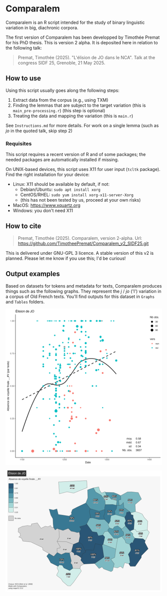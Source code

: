 # Comparalem

Comparalem is an R script intended for the study of binary linguistic variation in big, diachronic corpora.

The first version of Comparalem has been developped by Timothée Premat for his PhD thesis. This is version 2 alpha. It is deposited here in relation to the following talk:

> Premat, Timothée (2025). "L'élision de JO dans le NCA". Talk at the congress SIDF 25, Grenoble, 21 May 2025.

## How to use

Using this script usually goes along the following steps:

1. Extract data from the corpus (e.g., using TXM)
2. Finding the lemmas that are subject to the target variation (this is ```main_pre-processing.r```) (this step is optional)
3. Treating the data and mapping the variation (this is ```main.r```)

See ```Instructions.md``` for more details. For work on a single lemma (such as _jo_ in the quoted talk, skip step 2)

### Requisites

This script requires a recent version of R and of some packages; the needed packages
are automatically installed if missing.

On UNIX-based devices, this script uses X11 for user input (```tcltk``` package).
Find the right installation for your device:
- Linux: X11 should be available by default, if not:
    - Debian/Ubuntu: ```sudo apt install xorg```
	- CentOS/RHEL: ```sudo yum install xorg-x11-server-Xorg```
	- (this has not been tested by us, proceed at your own risks)
- MacOS: https://www.xquartz.org
- Windows: you don't need X11

## How to cite

> Premat, Timothée (2025). Comparalem, version 2-alpha. Url: <https://github.com/TimotheePremat/Comparalem_v2_SIDF25.git>

This is delivered under GNU-GPL 3 licence. A stable version of this v2 is planned. Please let me know if you use this; I'd be curious!

## Output examples

Based on datasets for tokens and metadata for texts, Comparalem produces things such as the following graphs. They represent the _j_ / _jo_ ('I') variation in a corpus of Old French texts. You'll find outputs for this dataset in ```Graphs``` and ```Tables``` folders.

![Elision rate of JO in the NCA corpus](Graphs/J_JO_07-05_filter_diachro_rate_vers.png)

![Map of _jo_ elision in the NCA corpus](Graphs/J_JO_07-05_filter_map.png)
